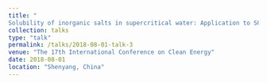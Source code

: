 ```yaml
---
title: "	
Solubility of inorganic salts in supercritical water: Application to SCWG of heavy oil wastewaterd"
collection: talks
type: "talk"
permalink: /talks/2018-08-01-talk-3
venue: "The 17th International Conference on Clean Energy"
date: 2018-08-01
location: "Shenyang, China"
---
```


